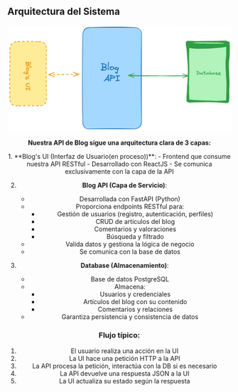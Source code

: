 ## Arquitectura del Sistema

<div align="center">
  <img src="image.png" alt="Diagrama de arquitectura">
</div>

<div align="center">

**Nuestra API de Blog sigue una arquitectura clara de 3 capas:**

</div>
<div align="center">
1. **Blog's UI (Interfaz de Usuario(en proceso))**: 
   - Frontend que consume nuestra API RESTful
   - Desarrollado con ReactJS
   - Se comunica exclusivamente con la capa de la API

2. **Blog API (Capa de Servicio)**:
   - Desarrollada con FastAPI (Python)
   - Proporciona endpoints RESTful para:
     - Gestión de usuarios (registro, autenticación, perfiles)
     - CRUD de artículos del blog
     - Comentarios y valoraciones
     - Búsqueda y filtrado
   - Valida datos y gestiona la lógica de negocio
   - Se comunica con la base de datos

3. **Database (Almacenamiento)**:
   - Base de datos PostgreSQL
   - Almacena:
     - Usuarios y credenciales
     - Artículos del blog con su contenido
     - Comentarios y relaciones
   - Garantiza persistencia y consistencia de datos
</div>
<div align="center">

### Flujo típico:
1. El usuario realiza una acción en la UI  
2. La UI hace una petición HTTP a la API  
3. La API procesa la petición, interactúa con la DB si es necesario  
4. La API devuelve una respuesta JSON a la UI  
5. La UI actualiza su estado según la respuesta  

</div>